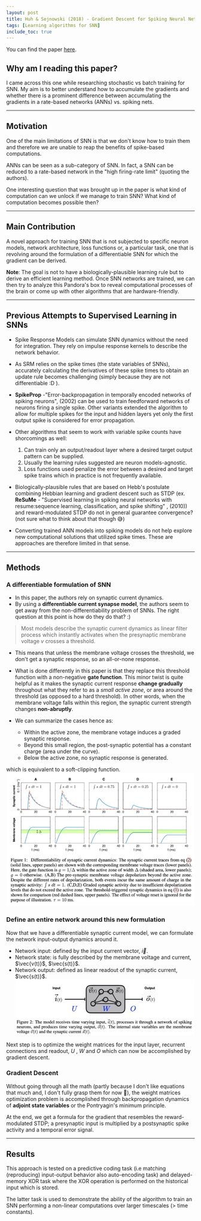 ```yaml
---
layout: post
title: Huh & Sejnowski (2018) - Gradient Descent for Spiking Neural Networks
tags: [Learning algorithms for SNN]
include_toc: true
---
```

You can find the paper [here](https://arxiv.org/abs/1706.04698).

## Why am I reading this paper?
I came across this one while researching stochastic vs batch training for SNN. My aim is to better understand how to accumulate the gradients and whether there is a prominent difference between accumulating the gradients in a rate-based networks (ANNs) vs. spiking nets.

---
## Motivation
One of the main limitations of SNN is that we don't know how to train them and therefore we are unable to reap the benefits of spike-based computations. 

ANNs can be seen as a sub-category of SNN. In fact, a SNN can be reduced to a rate-based network in the "high firing-rate limit" (quoting the authors). 

One interesting question that was brought up in the paper is what kind of computation can we unlock if we manage to train SNN? What kind of computation becomes possible then?

---
## Main Contribution

A novel approach for training SNN that is not subjected to specific neuron models, network architecture, loss functions or, a particular task, one that is revolving around the formulation of a differentiable SNN for which the gradient can be derived.

**Note**: The goal is not to have a biologically-plausible learning rule but to derive an efficient learning method. Once SNN networks are trained, we can then try to analyze this Pandora's box to reveal computational processes of the brain or come up with other algorithms that are hardware-friendly.

[comment]: <> (gradient descent method for training SNN.)

---
## Previous Attempts to Supervised Learning in SNNs
- Spike Response Models can simulate SNN dynamics without the need for integration. They rely on impulse response kernels to describe the network behavior.
- As SRM relies on the spike times (the state variables of SNNs), accurately calculating the derivatives of these spike times to obtain an update rule becomes challenging (simply because they are not differentiable :D ).
- **SpikeProp** -"Error-backpropagation in temporally encoded networks of spiking neurons", (2002)  can be used to train feedforward networks of neurons firing a single spike. Other variants extended the algorithm to allow for multiple spikes for the input and hidden layers yet only the first output spike is considered for error propagation. 
- Other algorithms that seem to work with variable spike counts have shorcomings as well:
   1. Can train only an output/readout layer where a desired target output pattern can be supplied.
   1. Usually the learning rules suggested are neuron models-agnostic.
   1. Loss functions used penalize the error between a desired and target spike trains which in practice is not frequently available.
  
- Biologically-plausible rules that are based on Hebb's postulate combining Hebbian learning and gradient descent such as STDP (ex. **ReSuMe** - "Supervised learning in spiking neural networks with resume:sequence learning, classification, and spike shifting" , (2010)) and reward-modulated STDP do not in general guarantee convergence? (not sure what to think about that though 😅)

- Converting trained ANN models into spiking models do not help explore new computational solutions that utilized spike times. These are approaches are therefore limited in that sense.


---

## Methods
### A differentiable formulation of SNN
- In this paper, the authors rely on synaptic current dynamics.
- By using a **differentiable current synapse model**, the authors seem to get away from the non-differentiability problem of SNNs. The right question at this point is how do they do that? :)
  
 > Most models describe the synaptic current dynamics as linear filter process which instantly activates when the presynaptic membrane voltage $v$ crosses a threshold. 
  
- This means that unless the membrane voltage crosses the threshold, we don't get a synaptic response, so an all-or-none response.

- What is done differently in this paper is that they replace this threshold function with a non-negative **gate function**. This minor twist is quite helpful as it makes the synaptic current response **change gradually** throughout what they refer to as a *small active zone*, or area around the threshold (as opposed to a hard threshold). In other words, when the membrane voltage falls within this region, the synaptic current strength changes **non-abruptly**. 
  
- We can summarize the cases hence as:
   - Within the active zone, the membrane votage induces a graded synaptic response.
   - Beyond this small region, the post-synaptic potential has a constant charge (area under the curve). 
  - Below the active zone, no synaptic response is generated.
  
which is equivalent to a soft-clipping function.
![Synaptic_model](/blog/figures/diff_synapse_model.png)


### Define an entire network around this new formulation
Now that we have a differentiable synaptic current model, we can formulate the network input-output dynamics around it.

- Network input: defined by the input current vector, $\vec{i }$.
- Network state: is fully described by the membrane voltage and current, $\vec{v(t)}$, $\vec{s(t)}$.
- Network output: defined as linear readout of the synaptic current, $\vec{s(t)}$.
![Network_model](/blog/figures/diff_model.png)
  
Next step is to optimize the weight matrices for the input layer, recurrent connections and readout, $U$ , $W$ and $O$ which can now be accomplished by gradient descent.


### Gradient Descent
Without going through all the math (partly because I don't like equations that much and, I don't fully grasp them for now 🙈), the weight matrices optimization problem is accomplished through backpropagation dynamics of **adjoint state variables** or the Pontryagin's minimum principle.

At the end, we get a formula for the gradient that resembles the reward-modulated STDP; a presynaptic input is multiplied by a postsynaptic spike activity and a temporal error signal.

---
## Results
This approach is tested on a predictive coding task (i.e matching (reproducing) input-output behavior also auto-encoding task) and delayed-memory XOR task where the XOR operation is performed on the historical input which is stored. 

The latter task is used to demonstrate the ability of the algorithm to train an SNN performing a non-linear computations over larger timescales (> time constants).